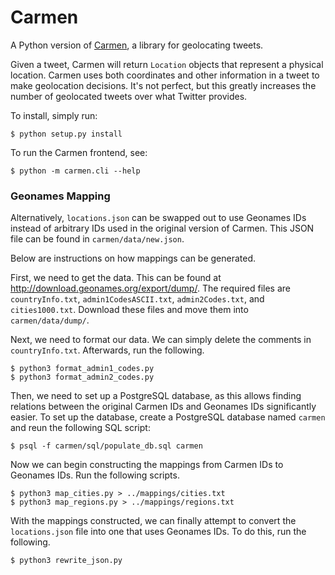 # Carmen

A Python version of [Carmen](https://github.com/mdredze/carmen),
a library for geolocating tweets.

Given a tweet, Carmen will return `Location` objects that represent a
physical location.
Carmen uses both coordinates and other information in a tweet to make
geolocation decisions.
It's not perfect, but this greatly increases the number of geolocated
tweets over what Twitter provides.

To install, simply run:

    $ python setup.py install

To run the Carmen frontend, see:

    $ python -m carmen.cli --help

### Geonames Mapping

Alternatively, `locations.json` can be swapped out to use Geonames IDs
instead of arbitrary IDs used in the original version of Carmen. This
JSON file can be found in `carmen/data/new.json`.

Below are instructions on how mappings can be generated.

First, we need to get the data. This can be found at 
http://download.geonames.org/export/dump/. The required files are 
`countryInfo.txt`, `admin1CodesASCII.txt`, `admin2Codes.txt`, and
`cities1000.txt`. Download these files and move them into
`carmen/data/dump/`.

Next, we need to format our data. We can simply delete the comments in
`countryInfo.txt`. Afterwards, run the following.

    $ python3 format_admin1_codes.py
    $ python3 format_admin2_codes.py

Then, we need to set up a PostgreSQL database, as this allows finding
relations between the original Carmen IDs and Geonames IDs significantly
easier. To set up the database, create a PostgreSQL database named `carmen` 
and reun the following SQL script:

    $ psql -f carmen/sql/populate_db.sql carmen
    
Now we can begin constructing the mappings from Carmen IDs to
Geonames IDs. Run the following scripts.

    $ python3 map_cities.py > ../mappings/cities.txt
    $ python3 map_regions.py > ../mappings/regions.txt
    
With the mappings constructed, we can finally attempt to convert the
`locations.json` file into one that uses Geonames IDs. To do this, run
the following.

    $ python3 rewrite_json.py

    

